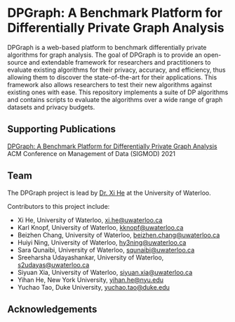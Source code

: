 # DPGraph: A Benchmark Platform for Differentially Private Graph Analysis

DPGraph is a web-based platform to benchmark differentially private algorithms for graph analysis. The goal of DPGraph is to provide an open-source and extendable framework for researchers and practitioners to evaluate existing algorithms for their privacy, accuracy, and efficiency, thus allowing them to discover the state-of-the-art for their applications. This framework also allows researchers to test their new algorithms against existing ones with ease. This repository implements a suite of DP algorithms and contains scripts to evaluate the algorithms over a wide range of graph datasets and privacy budgets.




## Supporting Publications
[DPGraph: A Benchmark Platform for Differentially Private Graph Analysis](https://dl.acm.org/doi/10.1145/3448016.3452756)
ACM Conference on Management of Data (SIGMOD) 2021

## Team
The DPGraph project is lead by [Dr. Xi He](https://cs.uwaterloo.ca/~xihe/) at the University of Waterloo. 

Contributors to this project include:

-   Xi He, University of Waterloo, xi.he@uwaterloo.ca
-   Karl Knopf, University of Waterloo, kknopf@uwaterloo.ca
-   Beizhen Chang, University of Waterloo, beizhen.chang@uwaterloo.ca
-   Huiyi Ning, University of Waterloo, hy3ning@uwaterloo.ca
-   Sara Qunaibi, University of Waterloo, squnaibi@uwaterloo.ca
-   Sreeharsha Udayashankar, University of Waterloo, s2udayas@uwaterloo.ca
-   Siyuan Xia, University of Waterloo, siyuan.xia@uwaterloo.ca
-   Yihan He, New York University, yihan.he@nyu.edu
-   Yuchao Tao, Duke University, yuchao.tao@duke.edu

## Acknowledgements 
